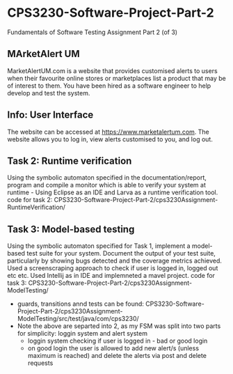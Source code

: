 # CPS3230-Software-Project-Part-2
Fundamentals of Software Testing Assignment Part 2 (of 3)

## MArketAlert UM 
MarketAlertUM.com is a website that provides customised alerts to users when their favourite online stores or marketplaces list a product that may be of interest to them. You have been hired as a software engineer to help develop and test the system.

## Info: User Interface
The website can be accessed at https://www.marketalertum.com. The website allows you to log in, view alerts customised to you, and log out.

## Task 2: Runtime verification
Using the symbolic automaton specified in the documentation/report, program and compile a monitor which is able to verify your system at runtime - Using Eclipse as an IDE and Larva as a runtime verification tool. 
code for task 2: CPS3230-Software-Project-Part-2/cps3230Assignment-RuntimeVerification/

## Task 3: Model-based testing
Using the symbolic automaton specified for Task 1, implement a model-based test suite for your system. Document the output of your test suite, particularly by showing bugs detected and the coverage metrics achieved. Used a screenscraping approach to check if user is logged in, logged out etc etc. 
Used Intellij as in IDE and implemneted a mavel project. 
code for task 3: CPS3230-Software-Project-Part-2/cps3230Assignment-ModelTesting/
 - guards, transitions annd tests can be found: CPS3230-Software-Project-Part-2/cps3230Assignment-ModelTesting/src/test/java/com/cps3230/
 - Note the above are separted into 2, as my FSM was split into two parts for simplicity: loggin system and alert system
   - loggin system checking if user is logged in - bad or good login 
   - on good login the user is allowed to add new alert/s (unless maximum is reached) and delete the alerts via post and delete requests


